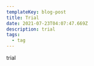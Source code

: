 ```yaml
---
templateKey: blog-post
title: Trial
date: 2021-07-23T04:07:47.669Z
description: trial
tags:
  - tag
---
```

trial